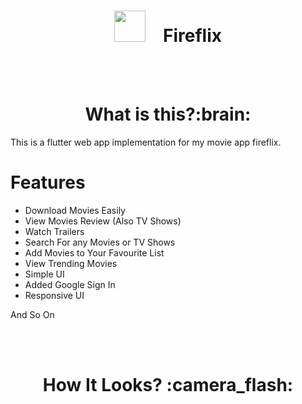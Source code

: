 <h1 align="center"><img src="https://user-images.githubusercontent.com/64122408/106554460-6ebb9980-6541-11eb-9468-10c6179fdb5a.png" height=50px width=50px>&emsp;Fireflix </h1> 
<br/>
<br/>

<h1 align="center"><b>What is this?:brain:</b></h1>

This is a flutter web app implementation for my movie app fireflix.

# Features
* Download Movies Easily
* View Movies Review (Also TV Shows)
* Watch Trailers
* Search For any Movies or TV Shows
* Add Movies to Your Favourite List
* View Trending Movies
* Simple UI
* Added Google Sign In
* Responsive UI

And So On

<br/>
<br/>

<h1 align="center"><b>How It Looks? :camera_flash:</b></h1>

<br/>
